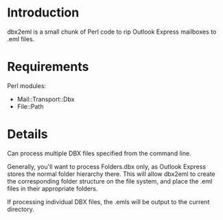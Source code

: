 # Introduction #

dbx2eml is a small chunk of Perl code to rip Outlook Express mailboxes to .eml files.

# Requirements #

Perl modules:
  * Mail::Transport::Dbx
  * File::Path

# Details #

Can process multiple DBX files specified from the command line.

Generally, you'll want to process Folders.dbx only, as Outlook Express stores the normal folder hierarchy there.  This will allow dbx2eml to create the corresponding folder structure on the file system, and place the .eml files in their appropriate folders.

If processing individual DBX files, the .emls will be output to the current directory.